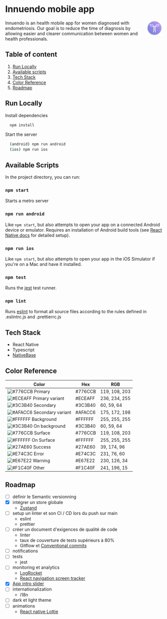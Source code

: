 # Innuendo mobile app

<img align="right" src="./src/assets/logos/round.png" alt="Innuendo logo" width="50" height="50"/>

Innuendo is an health mobile app for women diagnosed with endometriosis.
Our goal is to reduce the time of diagnosis by allowing easier and
clearer communication between women and health professionals.

## Table of content
1. [Run Locally](#run-locally)
2. [Available scripts](#available-scripts)
3. [Tech Stack](#tech-stack)
4. [Color Reference](#color-reference)
5. [Roadmap](#roadmap)

## Run Locally

Install dependencies

```bash
  npm install
```

Start the server

```bash
  (android) npm run android
  (ios) npm run ios
```

## Available Scripts

In the project directory, you can run:

### `npm start`

Starts a metro server

### `npm run android`

Like `npm start`, but also attempts to open your app on a connected Android device or emulator. Requires an installation of Android build tools (see [React Native docs](https://facebook.github.io/react-native/docs/getting-started.html) for detailed setup).

### `npm run ios`

Like `npm start`, but also attempts to open your app in the iOS Simulator if you're on a Mac and have it installed.

### `npm test`

Runs the [jest](https://github.com/facebook/jest) test runner.

### `npm lint`

Runs [eslint](https://eslint.org/) to format all source files according to the rules defined in .eslintrc.js and .prettierrc.js

## Tech Stack

- React Native
- Typescript
- [NativeBase](https://nativebase.io/)

## Color Reference

| Color                                                                      | Hex     | RGB           |
| -------------------------------------------------------------------------- | ------- | --------------|
| ![#776CCB](https://via.placeholder.com/10/776CCB?text=+) Primary           | #776CCB | 119, 108, 203 |
| ![#ECEAFF](https://via.placeholder.com/10/ECEAFF?text=+) Primary variant   | #ECEAFF | 236, 234, 255 |
| ![#3C3B40](https://via.placeholder.com/10/3C3B40?text=+) Secondary         | #3C3B40 | 60, 59, 64    |
| ![#AFACC6](https://via.placeholder.com/10/AFACC6?text=+) Secondary variant | #AFACC6 | 175, 172, 198 |
| ![#FFFFFF](https://via.placeholder.com/10/FFFFFF?text=+) Background        | #FFFFFF | 255, 255, 255 |
| ![#3C3B40](https://via.placeholder.com/10/3C3B40?text=+) On background     | #3C3B40 | 60, 59, 64    |
| ![#776CCB](https://via.placeholder.com/10/776CCB?text=+) Surface           | #776CCB | 119, 108, 203 |
| ![#FFFFFF](https://via.placeholder.com/10/FFFFFF?text=+) On Surface        | #FFFFFF | 255, 255, 255 |
| ![#27AE60](https://via.placeholder.com/10/27AE60?text=+) Success           | #27AE60 | 39, 174, 96   |
| ![#E74C3C](https://via.placeholder.com/10/E74C3C?text=+) Error             | #E74C3C | 231, 76, 60   |
| ![#E67E22](https://via.placeholder.com/10/E67E22?text=+) Warning           | #E67E22 | 230, 126, 34  |
| ![#F1C40F](https://via.placeholder.com/10/F1C40F?text=+) Other             | #F1C40F | 241, 196, 15  |

## Roadmap

- [ ] définir le Semantic versionning
- [x] intégrer un store globale
  - [Zustand](https://github.com/pmndrs/zustand)
- [ ] setup un linter et son CI / CD lors du push sur main
  - eslint
  - prettier
- [ ] créer un document d'exigences de qualité de code
  - linter
  - taux de couverture de tests supérieurs à 80%
  - Gitflow et [Conventional commits](https://www.conventionalcommits.org/en/)
- [ ] notifications
- [ ] tests
  - jest
- [ ] monitoring et analytics
  - [LogRocket](https://logrocket.com/)
  - [React navigation screen tracker](https://reactnavigation.org/docs/screen-tracking)
- [x] [App intro slider](https://github.com/Jacse/react-native-app-intro-slider)
- [ ] internationalization
  - i18n
- [ ] dark et light theme
- [ ] animations
  - [React native Lottie](https://github.com/lottie-react-native/lottie-react-native)